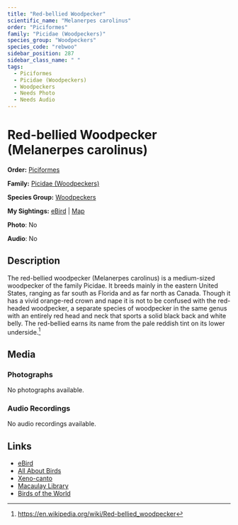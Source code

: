 ```yaml
---
title: "Red-bellied Woodpecker"
scientific_name: "Melanerpes carolinus"
order: "Piciformes"
family: "Picidae (Woodpeckers)"
species_group: "Woodpeckers"
species_code: "rebwoo"
sidebar_position: 287
sidebar_class_name: " "
tags: 
  - Piciformes
  - Picidae (Woodpeckers)
  - Woodpeckers
  - Needs Photo
  - Needs Audio
---
```


# Red-bellied Woodpecker (Melanerpes carolinus)

**Order:** [Piciformes](/tags/piciformes)

**Family:** [Picidae (Woodpeckers)](/tags/picidae-woodpeckers)

**Species Group:** [Woodpeckers](/tags/woodpeckers)

**My Sightings:** [eBird](https://ebird.org/lifelist?r=world&time=life&spp=rebwoo) | [Map](/map?species_code=rebwoo)

**Photo**: No 

**Audio**: No

## Description
The red-bellied woodpecker (Melanerpes carolinus) is a medium-sized woodpecker of the family Picidae. It breeds mainly in the eastern United States, ranging as far south as Florida and as far north as Canada. Though it has a vivid orange-red crown and nape it is not to be confused with the red-headed woodpecker, a separate species of woodpecker in the same genus with an entirely red head and neck that sports a solid black back and white belly.  The red-bellied earns its name from the pale reddish tint on its lower underside.[^1]

[^1]: https://en.wikipedia.org/wiki/Red-bellied_woodpecker

## Media
### Photographs
No photographs available.

### Audio Recordings
No audio recordings available.

## Links
* [eBird](https://ebird.org/species/rebwoo) 
* [All About Birds](https://www.allaboutbirds.org/guide/rebwoo) 
* [Xeno-canto](https://www.xeno-canto.org/species/melanerpes-carolinus) 
* [Macaulay Library](https://search.macaulaylibrary.org/catalog?taxonCode=rebwoo&sort=rating_rank_desc)
* [Birds of the World](https://birdsoftheworld.org/bow/species/rebwoo)
